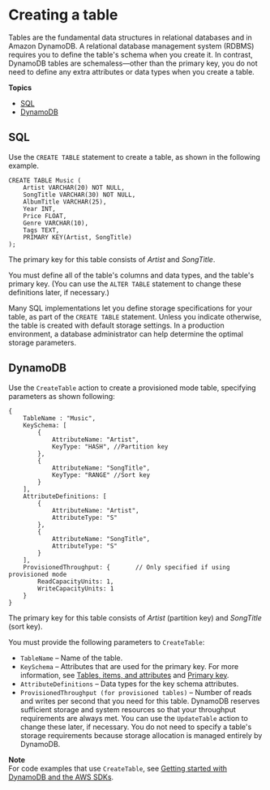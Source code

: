 # Creating a table<a name="SQLtoNoSQL.CreateTable"></a>

Tables are the fundamental data structures in relational databases and in Amazon DynamoDB\. A relational database management system \(RDBMS\) requires you to define the table's schema when you create it\. In contrast, DynamoDB tables are schemaless—other than the primary key, you do not need to define any extra attributes or data types when you create a table\.

**Topics**
+ [SQL](#SQLtoNoSQL.CreateTable.SQL)
+ [DynamoDB](#SQLtoNoSQL.CreateTable.DynamoDB)

## SQL<a name="SQLtoNoSQL.CreateTable.SQL"></a>

Use the `CREATE TABLE` statement to create a table, as shown in the following example\.

```
CREATE TABLE Music (
    Artist VARCHAR(20) NOT NULL,
    SongTitle VARCHAR(30) NOT NULL,
    AlbumTitle VARCHAR(25),
    Year INT,
    Price FLOAT,
    Genre VARCHAR(10),
    Tags TEXT,
    PRIMARY KEY(Artist, SongTitle)
);
```

The primary key for this table consists of *Artist* and *SongTitle*\.

You must define all of the table's columns and data types, and the table's primary key\. \(You can use the `ALTER TABLE` statement to change these definitions later, if necessary\.\)

Many SQL implementations let you define storage specifications for your table, as part of the `CREATE TABLE` statement\. Unless you indicate otherwise, the table is created with default storage settings\. In a production environment, a database administrator can help determine the optimal storage parameters\.

## DynamoDB<a name="SQLtoNoSQL.CreateTable.DynamoDB"></a>

Use the `CreateTable` action to create a provisioned mode table, specifying parameters as shown following:

```
{
    TableName : "Music",
    KeySchema: [
        {
            AttributeName: "Artist",
            KeyType: "HASH", //Partition key
        },
        {
            AttributeName: "SongTitle",
            KeyType: "RANGE" //Sort key
        }
    ],
    AttributeDefinitions: [
        {
            AttributeName: "Artist",
            AttributeType: "S"
        },
        {
            AttributeName: "SongTitle",
            AttributeType: "S"
        }
    ],
    ProvisionedThroughput: {       // Only specified if using provisioned mode
        ReadCapacityUnits: 1,
        WriteCapacityUnits: 1
    }
}
```

The primary key for this table consists of *Artist* \(partition key\) and *SongTitle* \(sort key\)\.

You must provide the following parameters to `CreateTable`:
+ `TableName` – Name of the table\.
+ `KeySchema` – Attributes that are used for the primary key\. For more information, see [Tables, items, and attributes](HowItWorks.CoreComponents.md#HowItWorks.CoreComponents.TablesItemsAttributes) and [Primary key](HowItWorks.CoreComponents.md#HowItWorks.CoreComponents.PrimaryKey)\.
+ `AttributeDefinitions` – Data types for the key schema attributes\.
+ `ProvisionedThroughput (for provisioned tables)` – Number of reads and writes per second that you need for this table\. DynamoDB reserves sufficient storage and system resources so that your throughput requirements are always met\. You can use the `UpdateTable` action to change these later, if necessary\. You do not need to specify a table's storage requirements because storage allocation is managed entirely by DynamoDB\.

**Note**  
For code examples that use `CreateTable`, see [Getting started with DynamoDB and the AWS SDKs](GettingStarted.md)\.
